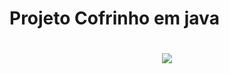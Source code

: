 <h1>Projeto Cofrinho em java<h1/>
<div align="center">
  <img src="https://github.com/nicolas-sou/Cofrinho/assets/117684301/febeed15-31ce-461e-a424-fd8b37a151a8" />
</div>
